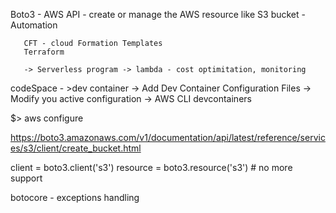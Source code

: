 Boto3 - AWS API - create or manage the  AWS resource like S3 bucket
       - Automation
	   
	   CFT - cloud Formation Templates
	   Terraform
	   
	   -> Serverless program -> lambda - cost optimitation, monitoring

codeSpace - >dev container -> Add Dev Container Configuration Files -> Modify you active configuration -> AWS CLI devcontainers

$> aws configure

https://boto3.amazonaws.com/v1/documentation/api/latest/reference/services/s3/client/create_bucket.html

client = boto3.client('s3')
resource = boto3.resource('s3') # no more support

botocore - exceptions handling 
